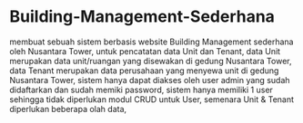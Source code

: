 # Building-Management-Sederhana
membuat sebuah sistem berbasis website Building Management sederhana oleh Nusantara Tower, untuk pencatatan data Unit dan Tenant, data Unit merupakan data unit/ruangan yang disewakan di gedung Nusantara Tower, data Tenant merupakan data perusahaan yang menyewa unit di gedung Nusantara Tower, sistem hanya dapat diakses oleh user admin yang sudah didaftarkan dan sudah memiki password, sistem hanya memiliki 1 user sehingga tidak diperlukan modul CRUD untuk User, semenara Unit &amp; Tenant diperlukan beberapa olah data,
